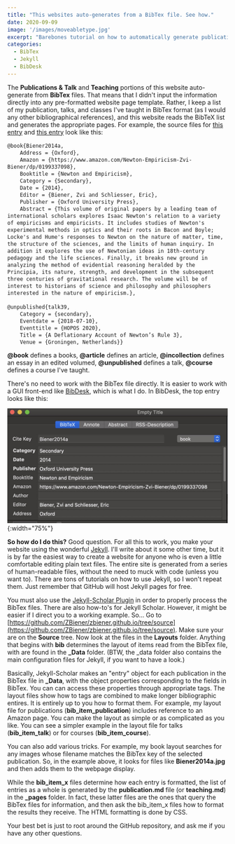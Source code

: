 ```yaml
---
title: "This websites auto-generates from a BibTex file. See how."
date: 2020-09-09 
image: '/images/moveabletype.jpg'
excerpt: "Barebones tutorial on how to automatically generate publications lists on a website from a BibTex file"
categories: 
  - BibTex
  - Jekyll
  - BibDesk
---
```


The **Publications & Talk** and **Teaching** portions of this website auto-generate from **BibTex** files. That means that I didn't input the information directly into any pre-formatted website page template. Rather, I keep a list of my publication, talks, and classes I've taught in BibTex format (as I would any other bibliographical references), and this website reads the BibTeX list and generates the appropriate pages. For example, the source files for [this entry](https://zbiener.github.io/publications/#Biener2014a-anchor) and [this entry](https://zbiener.github.io/publications/#talk39-fullentry) look like this:


~~~ shell
@book{Biener2014a,
	Address = {Oxford},
	Amazon = {https://www.amazon.com/Newton-Empiricism-Zvi-Biener/dp/0199337098},
	Booktitle = {Newton and Empiricism},
	Category = {Secondary},
	Date = {2014},
	Editor = {Biener, Zvi and Schliesser, Eric},
	Publisher = {Oxford University Press},
	Abstract = {This volume of original papers by a leading team of international scholars explores Isaac Newton's relation to a variety of empiricisms and empiricists. It includes studies of Newton's experimental methods in optics and their roots in Bacon and Boyle; Locke's and Hume's responses to Newton on the nature of matter, time, the structure of the sciences, and the limits of human inquiry. In addition it explores the use of Newtonian ideas in 18th-century pedagogy and the life sciences. Finally, it breaks new ground in analyzing the method of evidential reasoning heralded by the Principia, its nature, strength, and development in the subsequent three centuries of gravitational research. The volume will be of interest to historians of science and philosophy and philosophers interested in the nature of empiricism.},

@unpublished{talk39,
	Category = {secondary},
	Eventdate = {2018-07-10},
	Eventtitle = {HOPOS 2020},
	Title = {A Deflationary Account of Newton’s Rule 3},
	Venue = {Groningen, Netherlands}}
~~~

**@book** defines a books, **@article** defines an article, **@incollection** defines an essay in an edited volumed, **@unpublished** defines a talk, **@course** defines a course I've taught.

There's no need to work with the BibTex file directly. It is easier to work with a GUI front-end like [BibDesk](http://https://bibdesk.sourceforge.io/"), which is what I do. In BibDesk, the top entry looks like this:

![BibDesk Screenshot](/images/BibDesk_Screenshot.jpg){:width="75%"}


**So how do I do this?** Good question. For all this to work, you make your website using the wonderful [Jekyll](https://jekyllrb.com/ "Jekyll"). I'll write about it some other time, but it is by far the easiest way to create a website for anyone who is even a little comfortable editing plain text files. The entire site is generated from a series of human-readable files, without the need to muck with code (unless you want to). There are tons of tutorials on how to use Jekyll, so I won't repeat them. Just remember that GitHub will host Jekyll pages for free. 

You must also use the [Jekyll-Scholar Plugin](https://github.com/inukshuk/jekyll-scholar "Scholar Plugin") in order to properly process the BibTex files. There are also how-to's for Jekyll Scholar. However, it might be easier if I direct you to a working example. So... Go to [https://github.com/ZBiener/zbiener.github.io/tree/source](https://github.com/ZBiener/zbiener.github.io/tree/source). Make sure your are on the **Source** tree. Now look at the files in the **Layouts** folder. Anything that begins with **bib** determines the layout of items read from the BibTex file, with are found in the **_Data** folder. (BTW, the _data folder also contains the main configuration files for Jekyll, if you want to have a look.)

Basically, Jekyll-Scholar makes an "entry" object for each publication in the BibTex file in **_Data**, with the object properties corresponding to the fields in BibTex. You can can access these properties through appropriate tags. The layout files show how to tags are combined to make longer bibliographic entires. It is entirely up to you how to format them. For example, my layout file for publications (**bib_item_publication**) includes reference to an Amazon page. You can make the layout as simple or as complicated as you like. You can see a simpler example in the layout file for talks (**bib_item_talk**) or for courses (**bib_item_course**).

You can also add various tricks. For example, my book layout searches for any images whose filename matches the BibTex key of the selected publication. So, in the example above, it looks for files like **Biener2014a.jpg** and then adds them to the webpage display.

While the **bib_item_x** files determine how each entry is formatted, the list of entries as a whole is generated by the **publication.md** file (or **teaching.md**) in the **_pages** folder. In fact, these latter files are the ones that query the BibTex files for information, and then ask the bib_item_x files how to format the results they receive. The HTML formatting is done by CSS.

Your best bet is just to root around the GitHub repository, and ask me if you have any other questions.